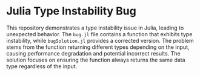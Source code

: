 # Julia Type Instability Bug

This repository demonstrates a type instability issue in Julia, leading to unexpected behavior. The `bug.jl` file contains a function that exhibits type instability, while `bugSolution.jl` provides a corrected version. The problem stems from the function returning different types depending on the input, causing performance degradation and potential incorrect results.  The solution focuses on ensuring the function always returns the same data type regardless of the input.